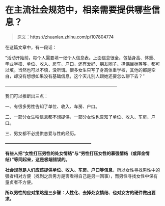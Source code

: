 # 在主流社会规范中，相亲需要提供哪些信息？

> 原文：<https://zhuanlan.zhihu.com/p/107804774>

[](https://link.zhihu.com/?target=https%3A//mp.weixin.qq.com/s/Z7rDX28I2WEF5zEYJzqIFg)

在这篇文章中，有一段话：

“活动开始前，每个人需要填一张个人信息表，上面信息很全，包括身高、体重、毕业学校、单位、收入、房车、户口，还有爱好、朋友圈子、择偶目标等等，都可以填。当然也可以不填，没所谓。很多女生只写了身高体重学校，其他的都是空白，却没有想想如果没有基础信息，这个天儿别人跟她还要怎么聊下去？”

——————————————————————————

我们可以推断出三点：

一、有很多男性告知了单位、收入、车房、户口。

二、一部分女生啥信息都不想提供，一部分女性也告知了单位、收入、车房、户口。

三、男女都不必提供恋爱与性的经历。

**————————————————————**

**有些人把“女性打压男性的处女情结”与“男性打压女性的慕强情结（或拜金情结）”等同起来，这是极端错误的。**

**社会规范是人们应该提供单位、收入、车房、户口等信息**，所以女性寻找男性中的强者相对方便（找到之后男方是否看得自己是另一回事），而男性寻找女性中保有童贞者不方便。

**所以男性的应对策略是三步骤：人性化、去掉处女情结、也对女方的硬件做出要求。**